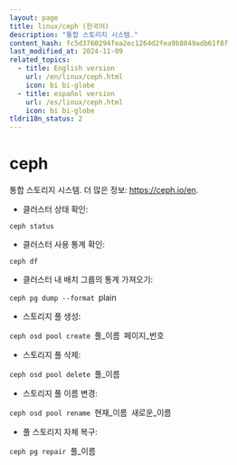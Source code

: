 ```yaml
---
layout: page
title: linux/ceph (한국어)
description: "통합 스토리지 시스템."
content_hash: fc5d3760294fea2ec1264d2fea9b8849adb61f8f
last_modified_at: 2024-11-09
related_topics:
  - title: English version
    url: /en/linux/ceph.html
    icon: bi bi-globe
  - title: español version
    url: /es/linux/ceph.html
    icon: bi bi-globe
tldri18n_status: 2
---
```

# ceph

통합 스토리지 시스템.
더 많은 정보: <https://ceph.io/en>.

- 클러스터 상태 확인:

`ceph status`

- 클러스터 사용 통계 확인:

`ceph df`

- 클러스터 내 배치 그룹의 통계 가져오기:

`ceph pg dump --format `<span class="tldr-var badge badge-pill bg-dark-lm bg-white-dm text-white-lm text-dark-dm font-weight-bold">plain</span>

- 스토리지 풀 생성:

`ceph osd pool create `<span class="tldr-var badge badge-pill bg-dark-lm bg-white-dm text-white-lm text-dark-dm font-weight-bold">풀_이름</span>` `<span class="tldr-var badge badge-pill bg-dark-lm bg-white-dm text-white-lm text-dark-dm font-weight-bold">페이지_번호</span>

- 스토리지 풀 삭제:

`ceph osd pool delete `<span class="tldr-var badge badge-pill bg-dark-lm bg-white-dm text-white-lm text-dark-dm font-weight-bold">풀_이름</span>

- 스토리지 풀 이름 변경:

`ceph osd pool rename `<span class="tldr-var badge badge-pill bg-dark-lm bg-white-dm text-white-lm text-dark-dm font-weight-bold">현재_이름</span>` `<span class="tldr-var badge badge-pill bg-dark-lm bg-white-dm text-white-lm text-dark-dm font-weight-bold">새로운_이름</span>

- 풀 스토리지 자체 복구:

`ceph pg repair `<span class="tldr-var badge badge-pill bg-dark-lm bg-white-dm text-white-lm text-dark-dm font-weight-bold">풀_이름</span>
